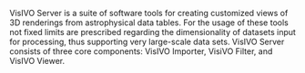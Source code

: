 VisIVO Server is a suite of software tools for creating customized views of 3D renderings from astrophysical data tables.
For the usage of these tools  not fixed limits are prescribed regarding the dimensionality of datasets input for processing, thus supporting very large-scale data sets.
VisIVO Server consists of three core components: VisIVO Importer, VisiVO Filter, and VisIVO Viewer.
